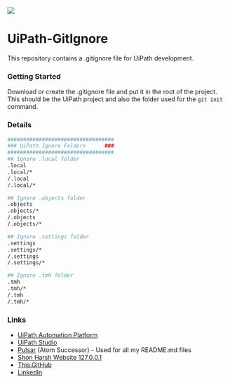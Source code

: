 ![](https://shonharsh.github.io/curriculum-vitae/Images/Banner-UiPath-01.png)

# UiPath-GitIgnore

This repository contains a .gitignore file for UiPath development.

### Getting Started

Download or create the .gitignore file and put it in the root of the project.  This should be the UiPath project and also the folder used for the `git init` command.

### Details
```sh
##################################
### UiPath Ignore Folders      ###
##################################
## Ignore .local folder
.local
.local/*
/.local
/.local/*

## Ignore .objects folder
.objects
.objects/*
/.objects
/.objects/*

## Ignore .settings folder
.settings
.settings/*
/.settings
/.settings/*

## Ignore .tmh folder
.tmh
.tmh/*
/.tmh
/.tmh/*
```

### Links
- [UiPath Automation Platform](https://www.uipath.com/)
- [UiPath Studio](https://www.uipath.com/product/studio)
- [Pulsar](https://pulsar-edit.dev/) (Atom Successor) - Used for all my README.md files
- [Shon Harsh Website 127.0.0.1](https://shonharsh.github.io/curriculum-vitae/index.html)
- [This.GitHub](https://github.com/shonharsh)
- [LinkedIn](https://www.linkedin.com/in/shonharsh/)
